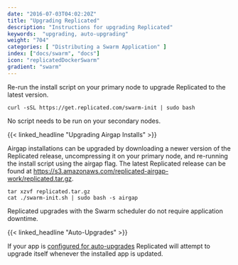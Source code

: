 ```yaml
---
date: "2016-07-03T04:02:20Z"
title: "Upgrading Replicated"
description: "Instructions for upgrading Replicated"
keywords:  "upgrading, auto-upgrading"
weight: "704"
categories: [ "Distributing a Swarm Application" ]
index: ["docs/swarm", "docs"]
icon: "replicatedDockerSwarm"
gradient: "swarm"
---
```


Re-run the install script on your primary node to upgrade Replicated to the latest version.

```shell
curl -sSL https://get.replicated.com/swarm-init | sudo bash
```

No script needs to be run on your secondary nodes.

{{< linked_headline "Upgrading Airgap Installs" >}}

Airgap installations can be upgraded by downloading a newer version of the Replicated release, uncompressing it on your primary node, and re-running the install script using the airgap flag. The latest Replicated release can be found at https://s3.amazonaws.com/replicated-airgap-work/replicated.tar.gz.

```shell
tar xzvf replicated.tar.gz
cat ./swarm-init.sh | sudo bash -s airgap
```

Replicated upgrades with the Swarm scheduler do not require application downtime.

{{< linked_headline "Auto-Upgrades" >}}

If your app is [configured for auto-upgrades](/docs/swarm/packaging-an-application/custom-preflight-checks/#auto-upgrading-replicated) Replicated will attempt to upgrade itself whenever the installed app is updated.
